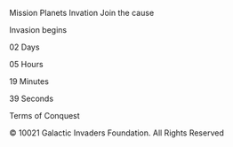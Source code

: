 Mission  Planets  Invation  Join the cause

Invasion begins

02 Days

05 Hours

19 Minutes

39 Seconds



Terms of Conquest

© 10021 Galactic Invaders Foundation. All Rights Reserved